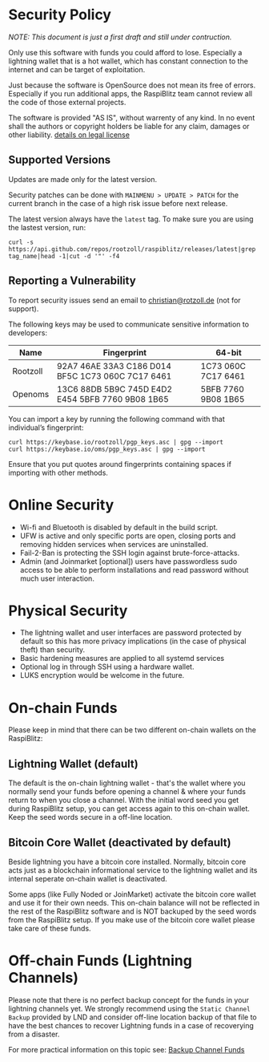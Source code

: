 # Security Policy

*NOTE: This document is just a first draft and still under contruction.*

Only use this software with funds you could afford to lose. Especially a lightning wallet that is a hot wallet, which has constant connection to the internet and can be target of exploitation.

Just because the software is OpenSource does not mean its free of errors. Especially if you run additional apps, the RaspiBlitz team cannot review all the code of those external projects.

The software is provided "AS IS", without warrenty of any kind. In no event shall the
authors or copyright holders be liable for any claim, damages or other
liability. [details on legal license](LICENSE.md)

## Supported Versions

Updates are made only for the latest version.

Security patches can be done with `MAINMENU > UPDATE > PATCH` for the current branch in the case of a high risk issue before next release.

The latest version always have the `latest` tag. To make sure you are using the lastest version, run:
```
curl -s https://api.github.com/repos/rootzoll/raspiblitz/releases/latest|grep tag_name|head -1|cut -d '"' -f4
```

## Reporting a Vulnerability

To report security issues send an email to christian@rotzoll.de (not for support).

The following keys may be used to communicate sensitive information to developers:

| Name | Fingerprint | 64-bit |
|------|-------------|--------|
|Rootzoll|92A7 46AE 33A3 C186 D014 BF5C 1C73 060C 7C17 6461|1C73 060C 7C17 6461|
|Openoms|13C6 88DB 5B9C 745D E4D2 E454 5BFB 7760 9B08 1B65|5BFB 7760 9B08 1B65|

You can import a key by running the following command with that individual’s fingerprint:
```
curl https://keybase.io/rootzoll/pgp_keys.asc | gpg --import
curl https://keybase.io/oms/pgp_keys.asc | gpg --import
```
Ensure that you put quotes around fingerprints containing spaces if importing with other methods.

# Online Security

* Wi-fi and Bluetooth is disabled by default in the build script.
* UFW is active and only specific ports are open, closing ports and removing hidden services when services are uninstalled.
* Fail-2-Ban is protecting the SSH login against brute-force-attacks.
* Admin (and Joinmarket [optional]) users have passwordless sudo access to be able to perform installations and read password without much user interaction.

# Physical Security

* The lightning wallet and user interfaces are password protected by default so this has more privacy implications (in the case of physical theft) than security.
* Basic hardening measures are applied to all systemd services
* Optional log in through SSH using a hardware wallet.
* LUKS encryption would be welcome in the future.

# On-chain Funds

Please keep in mind that there can be two different on-chain wallets on the RaspiBlitz:

## Lightning Wallet (default)

The default is the on-chain lightning wallet - that's the wallet where you normally send your funds before opening a channel & where your funds return to when you close a channel. With the initial word seed you get during RaspiBlitz setup, you can get access again to this on-chain wallet. Keep the seed words secure in a off-line location.

## Bitcoin Core Wallet (deactivated by default)

Beside lightning you have a bitcoin core installed. Normally, bitcoin core acts just as a blockchain informational service to the lightning wallet and its internal seperate on-chain wallet is deactivated. 

Some apps (like Fully Noded or JoinMarket) activate the bitcoin core wallet and use it for their own needs. This on-chain balance will not be reflected in the rest of the RaspiBlitz software and is NOT backuped by the seed words from the RaspiBlitz setup. If you make use of the bitcoin core wallet please take care of these funds. 

# Off-chain Funds (Lightning Channels)

Please note that there is no perfect backup concept for the funds in your lightning channels yet. We strongly recommend using the `Static Channel Backup` provided by LND and consider off-line location backup of that file to have the best chances to recover Lightning funds in a case of recoverying from a disaster.

For more practical information on this topic see: [Backup Channel Funds](README.md#backup-for-on-chain---channel-funds)

